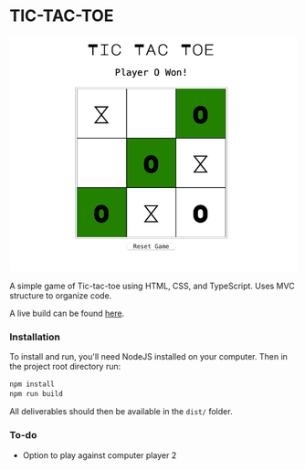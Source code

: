 # TIC-TAC-TOE

![screenshot](./screenshot.png)

A simple game of Tic-tac-toe using HTML, CSS, and TypeScript. 
Uses MVC structure to organize code.

A live build can be found 
[here](https://aaronishibashi.com/portfolio/web/ga/tic-tac-toe).


### Installation

To install and run, you'll need NodeJS installed on your computer.
Then in the project root directory run:
```bash
npm install
npm run build
```

All deliverables should then be available in the `dist/` folder. 

### To-do
- Option to play against computer player 2